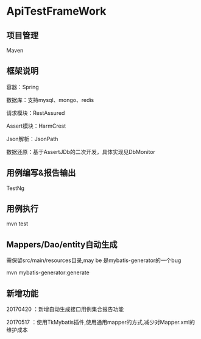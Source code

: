 # ApiTestFrameWork

## 项目管理
Maven


## 框架说明
容器：Spring

数据库：支持mysql、mongo、redis

请求模块：RestAssured

Assert模块：HarmCrest

Json解析：JsonPath

数据还原：基于AssertJDb的二次开发，具体实现见DbMonitor

## 用例编写&报告输出
TestNg

## 用例执行
mvn test

## Mappers/Dao/entity自动生成
需保留src/main/resources目录,may be 是mybatis-generator的一个bug

mvn mybatis-generator:generate

## 新增功能
20170420 ：新增自动生成接口用例集合报告功能

20170517 ：使用TkMybatis插件,使用通用mapper的方式,减少对Mapper.xml的维护成本
